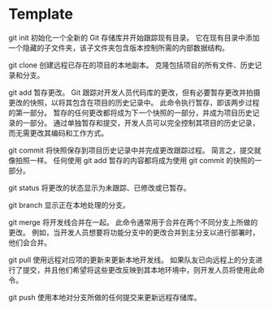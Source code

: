 # Template

git init 初始化一个全新的 Git 存储库并开始跟踪现有目录。 它在现有目录中添加一个隐藏的子文件夹，该子文件夹包含版本控制所需的内部数据结构。

git clone 创建远程已存在的项目的本地副本。 克隆包括项目的所有文件、历史记录和分支。

git add 暂存更改。 Git 跟踪对开发人员代码库的更改，但有必要暂存更改并拍摄更改的快照，以将其包含在项目的历史记录中。 此命令执行暂存，即该两步过程的第一部分。 暂存的任何更改都将成为下一个快照的一部分，并成为项目历史记录的一部分。 通过单独暂存和提交，开发人员可以完全控制其项目的历史记录，而无需更改其编码和工作方式。

git commit 将快照保存到项目历史记录中并完成更改跟踪过程。 简言之，提交就像拍照一样。 任何使用 git add 暂存的内容都将成为使用 git commit 的快照的一部分。

git status 将更改的状态显示为未跟踪、已修改或已暂存。

git branch 显示正在本地处理的分支。

git merge 将开发线合并在一起。 此命令通常用于合并在两个不同分支上所做的更改。 例如，当开发人员想要将功能分支中的更改合并到主分支以进行部署时，他们会合并。

git pull 使用远程对应项的更新来更新本地开发线。 如果队友已向远程上的分支进行了提交，并且他们希望将这些更改反映到其本地环境中，则开发人员将使用此命令。

git push 使用本地对分支所做的任何提交来更新远程存储库。
